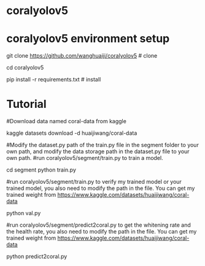 # coralyolov5
# coralyolov5 environment setup
git clone https://github.com/wanghuaiji/coralyolov5 # clone 

cd coralyolov5 

pip install -r requirements.txt # install
# Tutorial
#Download data named coral-data from kaggle

kaggle datasets download -d huaijiwang/coral-data

#Modify the dataset.py path of the train.py file in the segment folder to your own path, and modify the data storage path in the dataset.py file to your own path.
#run coralyolov5/segment/train.py to train a model.

cd segment python train.py

#run coralyolov5/segment/train.py to verify my trained model or your trained model, you also need to modify the path in the file. You can get my trained weight from https://www.kaggle.com/datasets/huaijiwang/coral-data

python val.py

#run coralyolov5/segment/predict2coral.py to get the whitening rate and the health rate, you also need to modify the path in the file. You can get my trained weight from https://www.kaggle.com/datasets/huaijiwang/coral-data

python predict2coral.py
